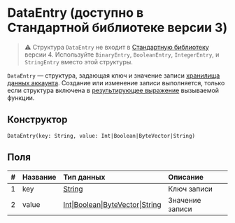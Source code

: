 # DataEntry (доступно в Стандартной библиотеке версии 3)

> :warning: Структура `DataEntry` не входит в [Стандартную библиотеку](/ru/ride/script/standard-library) версии 4. Используйте `BinaryEntry`, `BooleanEntry`, `IntegerEntry`, и `StringEntry` вместо этой структуры.

`DataEntry` — cтруктура, задающая ключ и значение записи [хранилища данных аккаунта](/ru/blockchain/account/account-data-storage). Cоздание или изменение записи выполняется, только если структура включена в [результирующее выражение](/ru/ride/functions/callable-function#резуnьтат-выпоnнения) вызываемой функции.

## Конструктор

``` ride
DataEntry(key: String, value: Int|Boolean|ByteVector|String)
```

## Поля

|   #   | Название | Тип данных | Описание |
| :--- | :--- | :--- | :--- |
| 1 | key | [String](/ru/ride/data-types/string) | Ключ записи |
| 2 | value | [Int](/ru/ride/data-types/int)&#124;[Boolean](/ru/ride/data-types/boolean)&#124;[ByteVector](/ru/ride/data-types/byte-vector)&#124;[String](/ru/ride/data-types/string) | Значение записи |
